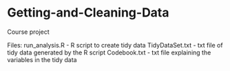 Getting-and-Cleaning-Data
=========================

Course project



Files:
run_analysis.R - R script to create tidy data
TidyDataSet.txt - txt file of tidy data generated by the R script
Codebook.txt - txt file explaining the variables in the tidy data
